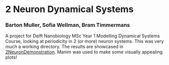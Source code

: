 # 2 Neuron Dynamical Systems
### Barton Muller, Sofia Wellman, Bram Timmermans
A project for Delft Nanobiology MSc Year 1 Modelling Dynamical Systems Course, looking at periodicity in 2 (or more) neuron systems.
This was very much a working directory.
The results are showcased in [2NeuronDemonstration](https://github.com/barton-muller/2NeuronDemonstration).
Manim was used to make some visually appealing plots!
